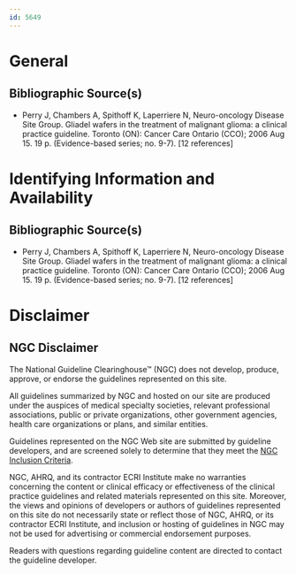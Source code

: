 ```yaml
---
id: 5649
---
```


# General

## Bibliographic Source(s)

- Perry J, Chambers A, Spithoff K, Laperriere N, Neuro-oncology Disease Site Group. Gliadel wafers in the treatment of malignant glioma: a clinical practice guideline. Toronto (ON): Cancer Care Ontario (CCO); 2006 Aug 15. 19 p. (Evidence-based series; no. 9-7). [12 references]

# Identifying Information and Availability

## Bibliographic Source(s)

- Perry J, Chambers A, Spithoff K, Laperriere N, Neuro-oncology Disease Site Group. Gliadel wafers in the treatment of malignant glioma: a clinical practice guideline. Toronto (ON): Cancer Care Ontario (CCO); 2006 Aug 15. 19 p. (Evidence-based series; no. 9-7). [12 references]

# Disclaimer

## NGC Disclaimer

The National Guideline Clearinghouse™ (NGC) does not develop, produce, approve, or endorse the guidelines represented on this site.

All guidelines summarized by NGC and hosted on our site are produced under the auspices of medical specialty societies, relevant professional associations, public or private organizations, other government agencies, health care organizations or plans, and similar entities.

Guidelines represented on the NGC Web site are submitted by guideline developers, and are screened solely to determine that they meet the [NGC Inclusion Criteria](/help-and-about/summaries/inclusion-criteria).

NGC, AHRQ, and its contractor ECRI Institute make no warranties concerning the content or clinical efficacy or effectiveness of the clinical practice guidelines and related materials represented on this site. Moreover, the views and opinions of developers or authors of guidelines represented on this site do not necessarily state or reflect those of NGC, AHRQ, or its contractor ECRI Institute, and inclusion or hosting of guidelines in NGC may not be used for advertising or commercial endorsement purposes.

Readers with questions regarding guideline content are directed to contact the guideline developer.

